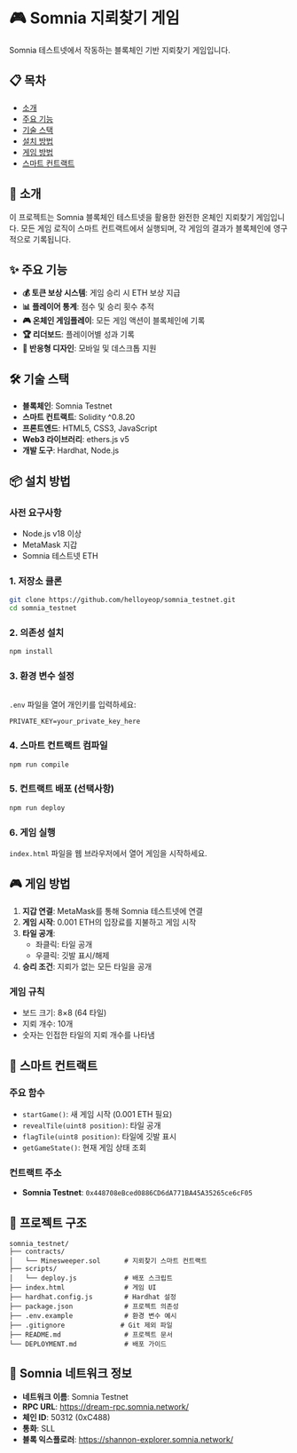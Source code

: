 # 🎮 Somnia 지뢰찾기 게임

Somnia 테스트넷에서 작동하는 블록체인 기반 지뢰찾기 게임입니다.

## 📋 목차
- [소개](#소개)
- [주요 기능](#주요-기능)
- [기술 스택](#기술-스택)
- [설치 방법](#설치-방법)
- [게임 방법](#게임-방법)
- [스마트 컨트랙트](#스마트-컨트랙트)


## 🎯 소개

이 프로젝트는 Somnia 블록체인 테스트넷을 활용한 완전한 온체인 지뢰찾기 게임입니다. 모든 게임 로직이 스마트 컨트랙트에서 실행되며, 각 게임의 결과가 블록체인에 영구적으로 기록됩니다.

## ✨ 주요 기능

- **💰 토큰 보상 시스템**: 게임 승리 시 ETH 보상 지급
- **📊 플레이어 통계**: 점수 및 승리 횟수 추적
- **🎮 온체인 게임플레이**: 모든 게임 액션이 블록체인에 기록
- **🏆 리더보드**: 플레이어별 성과 기록
- **📱 반응형 디자인**: 모바일 및 데스크톱 지원

## 🛠 기술 스택

- **블록체인**: Somnia Testnet
- **스마트 컨트랙트**: Solidity ^0.8.20
- **프론트엔드**: HTML5, CSS3, JavaScript
- **Web3 라이브러리**: ethers.js v5
- **개발 도구**: Hardhat, Node.js

## 📦 설치 방법

### 사전 요구사항
- Node.js v18 이상
- MetaMask 지갑
- Somnia 테스트넷 ETH

### 1. 저장소 클론
```bash
git clone https://github.com/helloyeop/somnia_testnet.git
cd somnia_testnet
```

### 2. 의존성 설치
```bash
npm install
```

### 3. 환경 변수 설정
```bash

```
`.env` 파일을 열어 개인키를 입력하세요:
```
PRIVATE_KEY=your_private_key_here
```

### 4. 스마트 컨트랙트 컴파일
```bash
npm run compile
```

### 5. 컨트랙트 배포 (선택사항)
```bash
npm run deploy
```

### 6. 게임 실행
`index.html` 파일을 웹 브라우저에서 열어 게임을 시작하세요.

## 🎮 게임 방법

1. **지갑 연결**: MetaMask를 통해 Somnia 테스트넷에 연결
2. **게임 시작**: 0.001 ETH의 입장료를 지불하고 게임 시작
3. **타일 공개**: 
   - 좌클릭: 타일 공개
   - 우클릭: 깃발 표시/해제
4. **승리 조건**: 지뢰가 없는 모든 타일을 공개

### 게임 규칙
- 보드 크기: 8×8 (64 타일)
- 지뢰 개수: 10개
- 숫자는 인접한 타일의 지뢰 개수를 나타냄

## 📄 스마트 컨트랙트

### 주요 함수
- `startGame()`: 새 게임 시작 (0.001 ETH 필요)
- `revealTile(uint8 position)`: 타일 공개
- `flagTile(uint8 position)`: 타일에 깃발 표시
- `getGameState()`: 현재 게임 상태 조회

### 컨트랙트 주소
- **Somnia Testnet**: `0x448708eBced0886CD6dA771BA45A35265ce6cF05`

## 📁 프로젝트 구조

```
somnia_testnet/
├── contracts/
│   └── Minesweeper.sol      # 지뢰찾기 스마트 컨트랙트
├── scripts/
│   └── deploy.js            # 배포 스크립트
├── index.html               # 게임 UI
├── hardhat.config.js        # Hardhat 설정
├── package.json             # 프로젝트 의존성
├── .env.example             # 환경 변수 예시
├── .gitignore              # Git 제외 파일
├── README.md                # 프로젝트 문서
└── DEPLOYMENT.md            # 배포 가이드
```

## 🔗 Somnia 네트워크 정보

- **네트워크 이름**: Somnia Testnet
- **RPC URL**: https://dream-rpc.somnia.network/
- **체인 ID**: 50312 (0xC488)
- **통화**: SLL
- **블록 익스플로러**: https://shannon-explorer.somnia.network/
